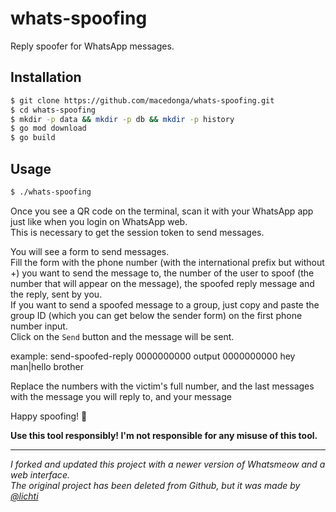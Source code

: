 # whats-spoofing

Reply spoofer for WhatsApp messages.

## Installation

```bash
$ git clone https://github.com/macedonga/whats-spoofing.git
$ cd whats-spoofing
$ mkdir -p data && mkdir -p db && mkdir -p history
$ go mod download
$ go build
```

## Usage

```bash
$ ./whats-spoofing
```

Once you see a QR code on the terminal, scan it with your WhatsApp app just like when you login on WhatsApp web. \
This is necessary to get the session token to send messages. 

You will see a form to send messages. \
Fill the form with the phone number (with the international prefix but without +) you want to send the message to, the number of the user to spoof (the number that will appear on the message), the spoofed reply message and the reply, sent by you. \
If you want to send a spoofed message to a group, just copy and paste the group ID (which you can get below the sender form) on the first phone number input. \
Click on the `Send` button and the message will be sent.

example: send-spoofed-reply 0000000000 output 0000000000 hey man|hello brother

Replace the numbers with the victim's full number, and the last messages with the message you will reply to, and your message

Happy spoofing! 🎉

**Use this tool responsibly! I'm not responsible for any misuse of this tool.**

---

*I forked and updated this project with a newer version of Whatsmeow and a web interface.* \
*The original project has been deleted from Github, but it was made by [@lichti](https://github.com/lichti/)*